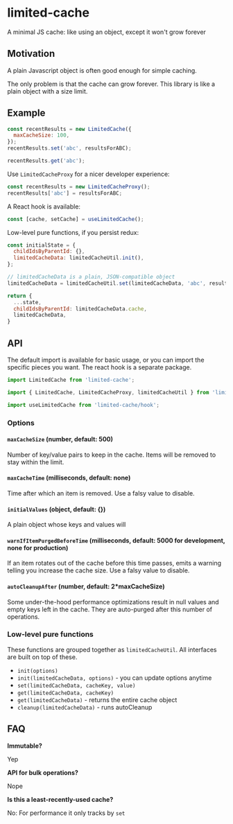 # limited-cache

A minimal JS cache: like using an object, except it won't grow forever

## Motivation

A plain Javascript object is often good enough for simple caching.

The only problem is that the cache can grow forever. This library is like a plain object with a size limit.

## Example

```javascript
const recentResults = new LimitedCache({
  maxCacheSize: 100,
});
recentResults.set('abc', resultsForABC);

recentResults.get('abc');
```

Use `LimitedCacheProxy` for a nicer developer experience:
```javascript
const recentResults = new LimitedCacheProxy();
recentResults['abc'] = resultsForABC;
```

A React hook is available:
```javascript
const [cache, setCache] = useLimitedCache();
```

Low-level pure functions, if you persist redux:
```javascript
const initialState = {
  childIdsByParentId: {},
  limitedCacheData: limitedCacheUtil.init(),
};

// limitedCacheData is a plain, JSON-compatible object
limitedCacheData = limitedCacheUtil.set(limitedCacheData, 'abc', resultsForABC);

return {
  ...state,
  childIdsByParentId: limitedCacheData.cache,
  limitedCacheData,
}
```

## API

The default import is available for basic usage, or you can import the specific pieces you want.
The react hook is a separate package.

```javascript
import LimitedCache from 'limited-cache';

import { LimitedCache, LimitedCacheProxy, limitedCacheUtil } from 'limited-cache';

import useLimitedCache from 'limited-cache/hook';
```

### Options

#### `maxCacheSize` (number, default: 500)
Number of key/value pairs to keep in the cache. Items will be removed to stay within the limit.

#### `maxCacheTime` (milliseconds, default: none)
Time after which an item is removed. Use a falsy value to disable.

#### `initialValues` (object, default: {})
A plain object whose keys and values will 

#### `warnIfItemPurgedBeforeTime` (milliseconds, default: 5000 for development, none for production)
If an item rotates out of the cache before this time passes, emits a warning telling you increase the cache size.
Use a falsy value to disable.

#### `autoCleanupAfter` (number, default: 2*maxCacheSize)
Some under-the-hood performance optimizations result in null values and empty keys left in the cache. They are
auto-purged after this number of operations.


### Low-level pure functions

These functions are grouped together as `limitedCacheUtil`. All interfaces are built on top of these.

* `init(options)`
* `init(limitedCacheData, options)` - you can update options anytime
* `set(limitedCacheData, cacheKey, value)`
* `get(limitedCacheData, cacheKey)`
* `get(limitedCacheData)` - returns the entire cache object
* `cleanup(limitedCacheData)` - runs autoCleanup

## FAQ

**Immutable?**

Yep

**API for bulk operations?**

Nope 

**Is this a least-recently-used cache?**

No: For performance it only tracks by `set`
